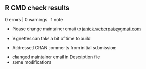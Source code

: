 ## R CMD check results

0 errors | 0 warnings | 1 note

* Please change maintainer email to janick.weberpals@gmail.com

* Vignettes can take a bit of time to build

* Addressed CRAN comments from initial submission:

- changed maintainer email in Description file
- some modifications
